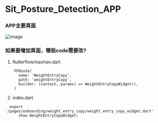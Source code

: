 # Sit_Posture_Detection_APP
### APP主要頁面
![image](https://github.com/Wilbur0912/Sit_Posture_Detection_APP/assets/89004015/c8c88737-edc1-407b-8dae-bd17cb06bfc5)

### 如果要增加頁面，哪些code需要改?

1. flutterflow/nav/nav.dart

```
    FFRoute(
      name: 'WeightEntryCopy',
      path: 'weightEntryCopy',
      builder: (context, params) => WeightEntryCopyWidget(),
    )
```

2. index.dart
```
  export '/pages/onboarding/weight_entry_copy/weight_entry_copy_widget.dart'
      show WeightEntryCopyWidget;
```
